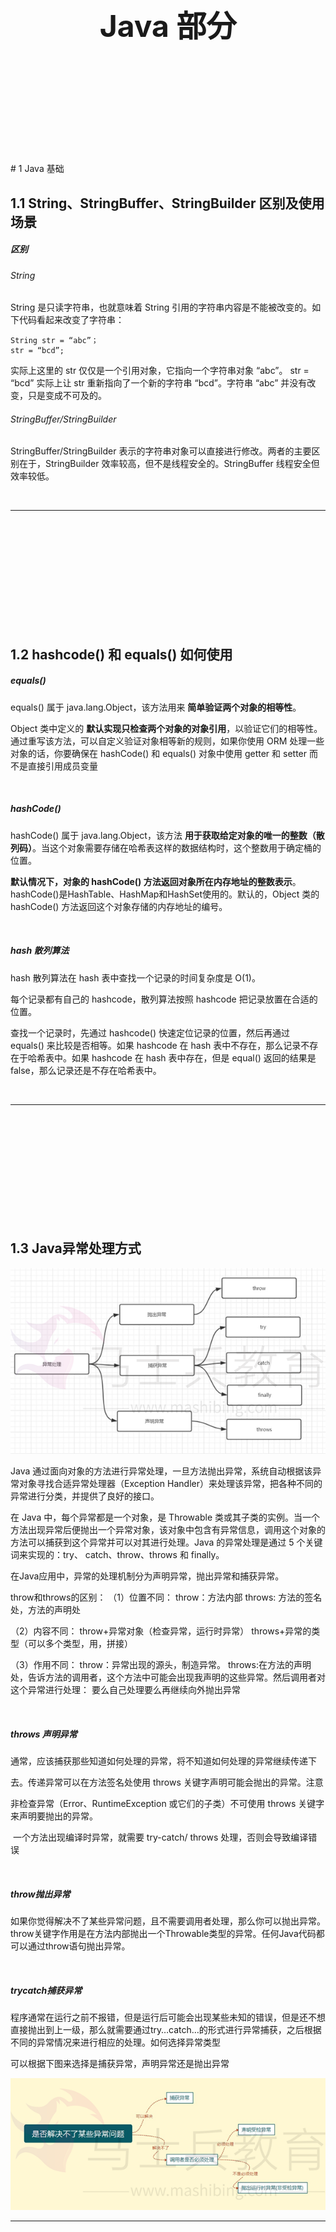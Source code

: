 

<div STYLE="page-break-after: always;">
	<br>
    <br>
    <br>
    <br>
    <br>
    <br>
    <br>
    <br>
    <br>
    <br>
	<center><h3><font size="20px">
        Java 部分
    </font></h3></center>
	<br>
    <br>
    <br>
    <br>
    <br>
    <br>
    <br>
    <br>
    <br>
    <br>
</div>
# 1	Java 基础

## 1.1	String、StringBuffer、StringBuilder 区别及使用场景

##### 区别

###### String

String 是只读字符串，也就意味着 String 引用的字符串内容是不能被改变的。如下代码看起来改变了字符串：

```
String str = “abc”；
str = “bcd”;
```

实际上这里的 str 仅仅是一个引用对象，它指向一个字符串对象 “abc”。 str = “bcd” 实际上让 str 重新指向了一个新的字符串 “bcd”。字符串 “abc” 并没有改变，只是变成不可及的。

###### StringBuffer/StringBuilder

StringBuffer/StringBuilder 表示的字符串对象可以直接进行修改。两者的主要区别在于，StringBuilder 效率较高，但不是线程安全的。StringBuffer 线程安全但效率较低。

<br>

---

<div STYLE="page-break-after: always;"><br>
    <br>
    <br>
    <br>
    <br>
    <br>
    <br>
    <br>
    <br>
    <br></div>

## 1.2	hashcode() 和 equals() 如何使用 

##### equals()

equals() 属于 java.lang.Object，该方法用来 **简单验证两个对象的相等性**。

Object 类中定义的 **默认实现只检查两个对象的对象引用**，以验证它们的相等性。 通过重写该方法，可以自定义验证对象相等新的规则，如果你使用 ORM 处理一些对象的话，你要确保在 hashCode() 和 equals() 对象中使用 getter 和 setter 而不是直接引用成员变量 

<br>

##### hashCode()

hashCode() 属于 java.lang.Object，该方法 **用于获取给定对象的唯一的整数（散列码）**。当这个对象需要存储在哈希表这样的数据结构时，这个整数用于确定桶的位置。

**默认情况下，对象的 hashCode() 方法返回对象所在内存地址的整数表示**。hashCode()是HashTable、HashMap和HashSet使用的。默认的，Object 类的 hashCode() 方法返回这个对象存储的内存地址的编号。

<br>

##### hash 散列算法

hash 散列算法在 hash 表中查找一个记录的时间复杂度是 O(1)。

每个记录都有自己的 hashcode，散列算法按照 hashcode 把记录放置在合适的位置。

查找一个记录时，先通过 hashcode() 快速定位记录的位置，然后再通过 equals() 来比较是否相等。如果 hashcode 在 hash 表中不存在，那么记录不存在于哈希表中。如果 hashcode 在 hash 表中存在，但是 equal() 返回的结果是 false，那么记录还是不存在哈希表中。

<br>

---

<div STYLE="page-break-after: always;"><br>
    <br>
    <br>
    <br>
    <br>
    <br>
    <br>
    <br>
    <br>
    <br></div>

## 1.3	Java异常处理方式

<img src="images/image-20201109173809704.png"  />

Java 通过面向对象的方法进行异常处理，一旦方法抛出异常，系统自动根据该异常对象寻找合适异常处理器（Exception Handler）来处理该异常，把各种不同的异常进行分类，并提供了良好的接口。

在 Java 中，每个异常都是一个对象，是 Throwable 类或其子类的实例。当一个方法出现异常后便抛出一个异常对象，该对象中包含有异常信息，调用这个对象的方法可以捕获到这个异常并可以对其进行处理。Java 的异常处理是通过 5 个关键词来实现的：try、 catch、throw、throws 和 finally。

在Java应用中，异常的处理机制分为声明异常，抛出异常和捕获异常。

throw和throws的区别：
（1）位置不同：
throw：方法内部
throws: 方法的签名处，方法的声明处

（2）内容不同：
throw+异常对象（检查异常，运行时异常）
throws+异常的类型（可以多个类型，用，拼接）

（3）作用不同：
throw：异常出现的源头，制造异常。
throws:在方法的声明处，告诉方法的调用者，这个方法中可能会出现我声明的这些异常。然后调用者对这个异常进行处理：
要么自己处理要么再继续向外抛出异常

<br>

##### throws 声明异常

通常，应该捕获那些知道如何处理的异常，将不知道如何处理的异常继续传递下

去。传递异常可以在方法签名处使用 throws 关键字声明可能会抛出的异常。注意

非检查异常（Error、RuntimeException 或它们的子类）不可使用 throws 关键字来声明要抛出的异常。

​       一个方法出现编译时异常，就需要 try-catch/ throws 处理，否则会导致编译错误

<br>

##### throw抛出异常

如果你觉得解决不了某些异常问题，且不需要调用者处理，那么你可以抛出异常。 throw关键字作用是在方法内部抛出一个Throwable类型的异常。任何Java代码都可以通过throw语句抛出异常。

<br>

##### trycatch捕获异常

程序通常在运行之前不报错，但是运行后可能会出现某些未知的错误，但是还不想直接抛出到上一级，那么就需要通过try…catch…的形式进行异常捕获，之后根据不同的异常情况来进行相应的处理。如何选择异常类型

可以根据下图来选择是捕获异常，声明异常还是抛出异常

<img src="images/image-20201109173855168.png"  />

<br>

----

<div STYLE="page-break-after: always;"><br>
    <br>
    <br>
    <br>
    <br>
    <br>
    <br>
    <br>
    <br>
    <br></div>

##  1.4	自定义异常在生产中如何应用 

##### 自定义异常在生产中的应用场景

 Java 虽然提供了丰富的异常处理类，但是在项目中还会经常使用自定义异常，其主要原因是 Java 提供的异常类在某些情况下还是不能满足实际需球。例如以下情况：

1. 系统中有些错误符合 Java 语法却不符合业务逻辑。
2. 在分层的软件结构中，通常是在表现层统一对系统其他层次的异常进行捕获处理。 

<br>

---

<div STYLE="page-break-after: always;"><br>
    <br>
    <br>
    <br>
    <br>
    <br>
    <br>
    <br>
    <br>
    <br></div>

# 2	面向对象

## 2.1	面向对象简介

##### 什么是面向对象编程

面向对象编程是一种利用类和对象编程的编程思想。

在面向对象编程中：

1. **万物可归类**：**类是对于世界事物的高度抽象** 。
2. **万物皆对象**：**对象是具体的世界事物**，

<br>

##### 面向对象的三大特性

1. **封装**：将对象运行所需的资源封装在程序对象中——基本上，是方法和数据。
2. **继承**：继承可以使得子类具有父类的属性和方法或者重新定义、追加属性和方法等。
3. **多态**：为不同数据类型的实体提供统一的接口。

<br>

##### 封装

封装 **隐藏** 了类的内部实现机制，可以在不影响使用的情况下改变类的内部结构，同时也保护了数据。对外界而言，类的内部细节是隐藏的，暴露给外界的只是它的访问方法。

###### 属性的封装

使用者只能通过事先定制好的方法来访问数据，可以方便地加入逻辑控制，限制对属性的不合理操作。

###### 方法的封装

使用者按照既定的方式调用方法，不必关心方法的内部实现，便于使用与修改，增强代码的可维护性。

<br>

##### 继承

继承是 **从已有的类中派生出新的类**，新的类能吸收已有类的数据属性和行为，并能扩展新的能力。

在本质上是从一般到特殊的关系，即常说的 is-a 关系。子类继承父类，表明子类是一种特殊的父类，并且具有父类所不具有的一些属性或方法。从多种实现类中抽象出一个基类，使其具备多种实现类的共同特性 ，当实现类继承了基类（父类）后，实现类就具备了这些相同的属性。比如从猫类、狗类、虎类中可以抽象出一个动物类，具有和猫、狗、虎类的共同特性（吃、跑、叫等）。

###### 继承的作用

继承避免了对一般类和特殊类之间共同特征进行的重复描述，通过继承可以清晰地表达每一项共同特征所适应的概念范围，在一般类中定义的属性和操作适应于这个类本身以及它以下的每一层特殊类的全部对象。运用继承原则使得系统模型比较简练也比较清晰。

###### Java 中继承的特点

Java 通过 extends 关键字来实现继承，父类中通过 private 定义的变量和方法不会被继承，不能在子类中直接操作父类通过 private 定义的变量以及方法。

<br>

##### 多态

多态是面向对象三大特性中比较难的一个，封装和继承最后归结于多态， 多态指的是类和类的关系，两个类由继承关系，存在有方法的重写，故而可以在调用时有父类引用指向子类对象。多态必备三个要素：继承，重写，父类引用指向子类对象。

<br>

---

<div STYLE="page-break-after: always;"><br>
    <br>
    <br>
    <br>
    <br>
    <br>
    <br>
    <br>
    <br>
    <br></div>
## 2.2	Java中重写和重载有哪些区别

##### 方法重载的规则

1. 方法名一致，参数列表中参数的顺序，类型，个数不同。
2. 重载与方法的返回值无关，存在于父类和子类，同类中。
3. 可以抛出不同的异常，可以有不同修饰符

<br>

##### 方法重写的规则

1. 参数列表必须完全与被重写方法的一致，返回类型必须完全与被重写方法的返回类型一致。
2. 构造方法不能被重写，声明为 final 的方法不能被重写，声明为 static 的方法不能被重写，但是能够被再次声明。
3. 访问权限不能比父类中被重写的方法的访问权限更低。
4. 重写的方法能够抛出任何非强制异常（UncheckedException，也叫非运行时异常），无论被重写的方法是否抛出异常。但是，重写的方法不能抛出新的强制性异常，或者比被重写方法声明的更广泛的强制性异常，反之则可以。

<br>

##### 两者之间的区别

###### 根本区别

方法的重载和重写都是实现多态的方式，区别在于前者实现的是编译时的多态性，而后者实现的是运行时的多态性。

###### 代码层面的区别

重载发生在一个类中，同名的方法如果有不同的参数列表（参数类型不同、参数个数不同或者二者都不同）则视为重载；

重写发生在子类与父类之间，重写要求子类被重写方法与父类被重写方法有相同的返回类型，比父类被重写方法更好访问，不能比父类被重写方法声明更多的异常（里氏代换原则）。

重载对返回类型没有特殊的要求，重写要求 <u>父类方法的返回值类型</u>  必须是 <u>子类方法返回值类型的基类</u>。

<img src="img/java/2.2/1.png" style="zoom:80%;" />

<br>

---

<div STYLE="page-break-after: always;"><br>
    <br>
    <br>
    <br>
    <br>
    <br>
    <br>
    <br>
    <br>
    <br></div>

## 2.3	接口和抽象类有哪些相同点和不同点

##### 相同

1. 都不能够实例化
2. 抽象类和接口类型都可以作为引用类型
3. 一个类如果继承了某个抽象类或者实现了某个接口，都需要实现抽象类或接口中的法全部抽象方法，否则该类仍然需要被声明为抽象类或接口。

<br>

##### 不同

###### 抽象类

1. 抽象类中可以定义构造器
2. 可以有抽象方法和具体方法
3. 接口中的成员全都是 public 的
4. 抽象类中可以定义成员变量
5. 有抽象方法的类必须被声明为抽象类，而抽象类未必要有抽象方法
6. 抽象类中可以包含静态方法
7. 一个类只能继承一个抽象类

###### 接口

1. 接口中不能定义构造器

2. 方法全部都是抽象方法（JDK 1.8 的新特性 **接口默认方法** 允许在接口中使用 default 关键字添加非抽象的方法实现）

   2.

   3.抽象类中的成员可以是 private、默认、protected、public

   4.接口中定义的成员变量实际上都是常量

   5.接口中不能有静态方法

   6.一个类可以实现多个接口

<br>

---

<div STYLE="page-break-after: always;"><br>
    <br>
    <br>
    <br>
    <br>
    <br>
    <br>
    <br>
    <br>
    <br></div>

## 2.4	怎样声明一个类不会被继承，什么场景下会用？

如果一个类被final修饰，此类不可以有子类，不能被其它类继承，如果一个中的所有方法都没有重写的需要，当前类没有子类也罢，就可以使用final修饰类。

---

<div STYLE="page-break-after: always;"><br>
    <br>
    <br>
    <br>
    <br>
    <br>
    <br>
    <br>
    <br>
    <br></div>

## 2.5	Java中 == 和 equals 有哪些区别

##### 区别

1. equals 和== 最大的区别是一个是方法一个是运算符。
2. == 如果比较的对象是基本数据类型，则比较的是数值是否相等；如果比较的是引用数据类型，则比较的是对象的地址值是否相等。equals() 用来比较对象的内容是否相等。

<br>

##### 注意

equals 方法不能用于基本数据类型的变量，如果没有对 equals 方法进行重写，则比较的是引用类型的变量所指向的对象的地址。

<br>

---

<div STYLE="page-break-after: always;"><br>
    <br>
    <br>
    <br>
    <br>
    <br>
    <br>
    <br>
    <br>
    <br></div>

# 3	集合

## 3.1	Hash Map

##### HashMap 简介

HashMap 根据键的 hashCode 值存储数据，大多数情况下可以直接定位到它的值，因而具有很快的访问速度，但遍历顺序却是不确定的。 

<br>

##### HashMap 为什么只允许一条记录的键为 null？

HashMap 最多只允许一条记录的键为 null，允许多条记录的值为 null，因为 HashMap 通过对键进行哈希运算得到 value 的存储地址，如果有多个键都为 null，那么它们的存储地址将会是相同的。

<br>

##### HashMap 是线程安全的吗？

HashMap **不是线程安全的**，即任一时刻可以有多个线程同时写 HashMap，可能会导致数据的不一致。

如果需要满足线程安全，可以用 Collections 的 synchronizedMap 方法使 HashMap 具有线程安全的能力，或者使用 ConcurrentHashMap。

<br>

##### HashMap 中的重要概念

1. Entry：HashMap 底层实际上是一个数组，数组中存放的是 Entry 类型的对象。Entry 包含四个属性：key、value、hash 值和用于单向链表的 next。 
2. size：HashMap 当前存放的 Entry 数量。
3. capacity：当前数组容量，始终保持 2^n^，可以扩容，扩容后数组大小为当前的 2 倍。 
4. loadFactor：负载因子，默认为 0.75。 
5. threshold：扩容的阈值，等于 capacity * loadFactor 

<br>

##### JDK 7 HashMap 的结构

<img src="img/java/3.1/1.jpg" style="zoom:67%;" />

大方向上，HashMap 里面是一个数组，然后数组中每个元素是一个单向链表。上图中，每个绿色的实体是嵌套类 Entry 的实例。

<br>

##### JDK 8 HashMap 的结构

JDK 8 对 HashMap 进行了一些修改，最大的不同就是利用了 **红黑树**，所以其由 数组+链表+红黑树 组成。 

根据 Java7 HashMap 的介绍，查找时根据 hash 值可以快速定位到数组的具体下标，但是之后需要顺着链表依次比较才能找到对应的 value（哈希取余可能会相同），时间复杂度取决于链表的长度，为 O(n)。

为了降低这部分的开销，在 JDK 8 中，当链表中的元素超过了 8 个以后，会将链表转换为红黑树，在这些位置进行查找的时候可以降低时间复杂度为 O(logN)。 

 ![](img/java/3.1/2.jpg)

<br>

##### ❗（需要补充）HashMap 在 JDK 8 的扩容优化

简单说明——JDK 7 HashMap 在扩容后需要重新计算所有键的 Hash 值，JDK 8 针对此进行了优化，由于每次扩容都是对原数组长度乘2，所以只要在原来的 Hash 值上增加一位即可得到新的 Hash 值。

<br>

##### HashMap 与 HapTable 的区别

1. **效率**：HashMap 的效率比 HashTable 更高。
2. **线程同步**：HashMap 是非线程同步的，HashTable 是线程同步的。
3. **空<键,值>**：HashTable 不允许<键,值>有空值，HashMap 允许<键,值>有空值。
4. **迭代器**：HashTable 使用 Enumeration（也可使用 iterator），HashMap 使用 iterator。
5. **扩容算法**：HashTable 中 Hash 数组的默认大小是 11，增加的方式是 old\*2+1，HashMap 中 hash 数组的默认大小是16，增长方式是2的指数倍（old\*2）
6. **父类**：HashTable 继承 Dictionary 类，HashMap 继承自 AbstractMap 类，不过两者都实现了 Map 接口。

<br>

---

<div STYLE="page-break-after: always;"><br>
    <br>
    <br>
    <br>
    <br>
    <br>
    <br>
    <br>
    <br>
    <br></div>
## 3.2	HashMap和HashTable对比

##### 区别

1. HashTable 线程同步，HashMap 非线程同步。
2. HashTable 不允许<键,值>有空值，HashMap 允许<键,值>有空值。
3. HashTable 使用 Enumeration，HashMap 使用 Iterator。
4. HashTable 中 hash 数组的默认大小是11，增加方式的 old*2+1，HashMap 中 hash 数组的默认大小是16，增长方式是2的指数倍。
5. HashMap 在 jdk1.8 之前是 list + 链表，在jdk1.8之后 list + 链表，当链表长度到8时，转化为红黑树。
6. HashMap 链表插入节点的方式 在 Java1.7 中，插入链表节点使用 **头插法**。Java1.8 中变成了 **尾插法**。
7. Java1.8 的 hash() 中，将 hash 值高位（前16位）参与到取模的运算中，使得计算结果的不确定性增强，降低发生哈希碰撞的概率。

<br>

---

<div STYLE="page-break-after: always;"><br>
    <br>
    <br>
    <br>
    <br>
    <br>
    <br>
    <br>
    <br>
    <br></div>

## 3.3	HashMap 扩容优化（❗需要修改）

扩容以后,1.7对元素进行rehash算法,计算原来每个元素在扩容之后的哈希表中的位置,1.8借助2倍扩容机制,元素不需要进行重新计算位置

JDK 1.8 在扩容时并没有像 JDK 1.7 那样，重新计算每个元素的哈希值，而是通过高位运算**（e.hash & oldCap）**来确定元素是否需要移动，比如 key1 的信息如下：

![](images/1621414916379-1621752756248.png)

使用 e.hash & oldCap 得到的结果，高一位为 0，当结果为 0 时表示元素在扩容时位置不会发生任何变化，而 key 2 信息如下

![](images/1621414931120-1621752756248.png)

 

  

高一位为 1，当结果为 1 时，表示元素在扩容时位置发生了变化，新的下标位置等于原下标位置 + 原数组长度**hashmap,****不必像1.7一样全部重新计算位置**

<img src="images/1621414949373.png" style="zoom:67%;" />

<br>

##### 为什么hashmap扩容的时候是两倍？

在存入元素时,放入元素位置有一个 (n-1)&hash 的一个算法,和hash&(newCap-1),这里用到了一个&位运算符

<img src="images/1621415056875.png" style="zoom:67%;" />

 

当HashMap的容量是16时，它的二进制是10000，(n-1)的二进制是01111，与hash值得计算结果如下

<img src="images/1621415081690.png" style="zoom:67%;" />

下面就来看一下HashMap的容量不是2的n次幂的情况，当容量为10时，二进制为01010，(n-1)的二进制是01001，向里面添加同样的元素，结果为

<img src="images/1621415094318.png" style="zoom:67%;" />

可以看出，有三个不同的元素进过&运算得出了同样的结果，严重的hash碰撞了

只有当n的值是2的N次幂的时候，进行&位运算的时候，才可以只看后几位，而不需要全部进行计算

<br>

---

<div STYLE="page-break-after: always;"><br>
    <br>
    <br>
    <br>
    <br>
    <br>
    <br>
    <br>
    <br>
    <br></div>

## 3.4	ArrayList 和 LinkedList 之间的区别

##### 访问速度

- ArrayList 是基于索引（index）的数据接口，它的底层是 **数组**，使用索引在数组中搜索和读取数据是很快的。它能以 O(1) 的时间复杂度对元素进行随机访问。
- LinkedList 是以元素列表的形式存储它的数据，每一个元素都和它的前一个和后一个元素链接在一起。在这种情况下，查找某个元素的时间复杂度是 O(n)。

<br>

##### 插入、删除速度

LinkedList 的插入、删除速度比 ArrayList  更快：

- LinkedList  的元素可以被直接添加到集合的任意位置，或者从任意位置移除，不需要额外操作，时间复杂度仅为O(1)。
- ArrayList 在插入和删除时需要重新排列数组中的所有数据，并可能需要进行扩容和索引更新，最恶劣的情况下时间复杂度是O(n)。

<br>

##### 内存占用

LinkedList 比 ArrayList 更占内存：

-  LinkedList 的每个节点中存储的是实际的数据和前后节点的位置。
- ArrayList 的每个索引的位置是实际的数据。

<br>

##### LinkedList 和 ArrayList 的适用场景

频繁进行插入和删除操作，且不是经常需要进行随机访问，此时适用 LinkedList，否则使用 ArrayList。

<br>

----

<div STYLE="page-break-after: always;"><br>
    <br>
    <br>
    <br>
    <br>
    <br>
    <br>
    <br>
    <br>
    <br></div>

## 3.4	高并发中的集合有哪些问题

##### 第一代线程安全集合类——Vector、HashTable

###### 	保证线程安全的方法

使用 synchronized 修饰方法

###### 	缺点

效率低下

<br>

##### 第二代线程非安全集合类——ArrayList、HashMap

​	线程不安全，但是性能好，能用来替代 Vector，HashTable

###### 	ArrayList、HashMap 如何解决线程安全问题

使用 Collections.synchronizedList(list) 与 Collections.synchronizedMap(map)，底层使用了 synchronized 代码块锁，锁在方法里面，与直接锁住方法的第一代相比，性能有所提高。

<br>

##### 第三代线程安全集合类

java.util.concurrent 包的集合类：

1. ConcurrentHashMap: .
2. CopyOnWriteArrayList
3. CopyOnWriteArraySet

底层大都采用 Lock 锁（注意，1.8的 ConcurrentHashMap 不使用 Lock 锁），保证安全的同时，性能也很高。

<br>

##### hashMap 实现线程安全的方式一——Collections.synchronizedMap()

通过 Collections.synchronizedMap() 返回一个新的Map，这个新的 map 就是线程安全的。实际上返回的并不是 HashMap，而是一个 Map 接口的实现类。

###### 实现原理

通过 Collections.synchronizedMap() 来封装所有不安全的 HashMap 的方法，就连 toString()、hashCode() 都进行了封装，封装的关键点有两处：

1. 使用了经典的 synchronized 来进行互斥，锁住的是对象；
2. 使用了代理模式new了一个新的类，这个类同样实现了 Map 接口。

###### 优点

代码实现十分简单,一看就懂

###### 缺点

从锁的角度来看，方法一直接使用了锁住方法，基本上是锁住了尽可能大的代码块，性能会比较差。

<br>

##### hashMap 实现线程安全的方式二——ConcurrentHashMap

更优秀的方法。

###### 实现原理

重新写了 HashMap()，比较大的改变有如下：

1. 使用了新的锁机制，把 HashMap 拆分成了多个独立的块，这样在高并发的情况下减少了锁冲突的可能
2. 使用的是 NonfairSync，这个特性调用 CAS 指令来确保原子性与互斥性

###### 优点

需要互斥的代码段比较少，性能会比较好。ConcurrentHashMap 把整个 Map 切分成了多个块，发生锁碰撞的几率大大降低，性能会比较好.。

###### 缺点:

代码繁琐

<br>

---

<div STYLE="page-break-after: always;"><br>
    <br>
    <br>
    <br>
    <br>
    <br>
    <br>
    <br>
    <br>
    <br></div>
#  4	Java 代理

## 4.1	代理模式和 Java 中的代理

##### 代理模式简介

<br>

##### 什么是静态代理

只能静态的代理某些类或者某些方法，不推荐使用，功能比较弱，但是编码简单。

<br>

##### 什么是动态代理

动态代理是 **在程序运行期间创建目标对象的代理对象**，并对目标对象中的方法进行功能性增强的一种技术。

<br>

##### Java 动态代理的实现方式

Proxy 和 CGLIB 是非常重要的代理模式,是springAOP底层实现的主要两种方式

<br>

---

<div STYLE="page-break-after: always;"><br>
    <br>
    <br>
    <br>
    <br>
    <br>
    <br>
    <br>
    <br>
    <br></div>


## 4.2	Java 中的静态代理实现

---

<div STYLE="page-break-after: always;"><br>
    <br>
    <br>
    <br>
    <br>
    <br>
    <br>
    <br>
    <br>
    <br></div>


## 4.3	动态代理——Proxy 代理

##### Proxy 代理简介

Proxy 代理是 JDK 内置的动态代理。

###### 特点

面向接口，不需要导入第三方依赖，可以对多个不同的接口进行增强，通过反射读取注解时，只能读取到接口上的注解。

###### 原理

面向接口，只能对实现类在实现接口中定义的方法进行增强。

<br>

例

定义接口和实现

```
package com.proxy;

public interface UserService {
    public String getName(int id);

    public Integer getAge(int id);
}
```

```
package com.proxy;

public class UserServiceImpl implements UserService {
    @Override
    public String getName(int id) {
        System.out.println("------getName------");
        return "riemann";
    }

    @Override
    public Integer getAge(int id) {
        System.out.println("------getAge------");
        return 26;
    }
}
```

```
package com.proxy;

import java.lang.reflect.InvocationHandler;
import java.lang.reflect.Method;

public class MyInvocationHandler implements InvocationHandler {

    public Object target;

    MyInvocationHandler() {
        super();
    }

    MyInvocationHandler(Object target) {
        super();
        this.target = target;
    }

    @Override
    public Object invoke(Object proxy, Method method, Object[] args) throws Throwable {
        if ("getName".equals(method.getName())) {
            System.out.println("++++++before " + method.getName() + "++++++");
            Object result = method.invoke(target, args);
            System.out.println("++++++after " + method.getName() + "++++++");
            return result;
        } else {
            Object result = method.invoke(target, args);
            return result;
        }
    }
}
```

```
package com.proxy;

import java.lang.reflect.InvocationHandler;
import java.lang.reflect.Proxy;

public class Main1 {
    public static void main(String[] args) {
        UserService userService = new UserServiceImpl();
        InvocationHandler invocationHandler = new MyInvocationHandler(userService);
        UserService userServiceProxy = (UserService) Proxy.newProxyInstance(userService.getClass().getClassLoader(),
                userService.getClass().getInterfaces(),invocationHandler);
        System.out.println(userServiceProxy.getName(1));
        System.out.println(userServiceProxy.getAge(1));
    }
}
```

<br>

---

<div STYLE="page-break-after: always;"><br>
    <br>
    <br>
    <br>
    <br>
    <br>
    <br>
    <br>
    <br>
    <br></div>


## 4.5	动态代理——CGLIB 

##### CGLIB 动态代理简介

######    特点

面向父类的动态代理，需要导入第三方依赖

###### 原理

底层通过子类继承父类并重写方法的形式实现增强。

<br>

##### CGLIB的核心类

1. net.sf.cglib.proxy.Enhancer：主要的增强类

2. net.sf.cglib.proxy.MethodInterceptor：主要的方法拦截类，它是 Callback 接口的子接口，需要用户实现

3. net.sf.cglib.proxy.MethodProxy：JDK 的 java.lang.reflect.Method类 的代理类，可以方便的实现对源对象方法的调用，如使用：

   ```
   Object o = methodProxy.invokeSuper(proxy, args);//虽然第一个参数是被代理对象，也不会出现死循环的问题。
   ```

4. net.sf.cglib.proxy.MethodInterceptor 接口是最通用的回调（callback）类型，它经常被基于代理的AOP用来实现拦截（intercept）方法的调用。这个接口只定义了一个方法：

   ```java
   public Object intercept(Object object, 
   						java.lang.reflect.Method method,
   						Object[] args,
   						MethodProxy proxy) throws Throwable;
   ```

   - 第一个参数是代理对像，第二和第三个参数分别是拦截的方法和方法的参数。原来的方法可能通过使用java.lang.reflect.Method对象的一般反射调用，或者使用 net.sf.cglib.proxy.MethodProxy对象调用。net.sf.cglib.proxy.MethodProxy通常被首选使用，因为它更快。

<br>

##### 例

```
package com.proxy.cglib;

import net.sf.cglib.proxy.MethodInterceptor;
import net.sf.cglib.proxy.MethodProxy;
import java.lang.reflect.Method;
 
public class CglibProxy implements MethodInterceptor {
    @Override
    public Object intercept(Object o, Method method, Object[] args, MethodProxy methodProxy) throws Throwable {
        System.out.println("++++++before " + methodProxy.getSuperName() + "++++++");
        System.out.println(method.getName());
        Object o1 = methodProxy.invokeSuper(o, args);
        System.out.println("++++++before " + methodProxy.getSuperName() + "++++++");
        return o1;
    }
}

```

```
package com.proxy.cglib;
 
import com.test3.service.UserService;
import com.test3.service.impl.UserServiceImpl;
import net.sf.cglib.proxy.Enhancer;
 
public class Main2 {
    public static void main(String[] args) {
        CglibProxy cglibProxy = new CglibProxy();
 
        Enhancer enhancer = new Enhancer();
        enhancer.setSuperclass(UserServiceImpl.class);
        enhancer.setCallback(cglibProxy);
 
        UserService o = (UserService)enhancer.create();
        o.getName(1);
        o.getAge(1);
    }
}
```

<br>

---

<div STYLE="page-break-after: always;"><br>
    <br>
    <br>
    <br>
    <br>
    <br>
    <br>
    <br>
    <br>
    <br></div>

#  5	jdk 1.8 的新特性

## 5.1	接口的默认方法

##### 简介

jdk 8 允许我们给接口添加一个非抽象的方法实现，只需要使用 default关键字即可，这个特征又叫做扩展方法。

<br>

##### 例

```java
interface Formula {

    double calculate(int a);

	default double sqrt(int a) {
        return Math.sqrt(a);
    } 
}
```

<br>

---

<div STYLE="page-break-after: always;"><br>
    <br>
    <br>
    <br>
    <br>
    <br>
    <br>
    <br>
    <br>
    <br></div>

## 5.2	Lambda 表达式

##### 什么是 Lambda 表达式

Lambda 表达式本质上是一个匿名函数，可以把 Lambda 表达式理解为一段可以传递的代码（即将代码像数据一样进行传递）。

借助 Lambda 表达式可以写出更简洁、更灵活的代码。同时，JDK 也提供了大量的内置函数式接口，使得 Lambda 表达式的运用更加方便、高效。

<br>

##### 操作符 ->

Java 8 中引入了一个新的操作符 **->** ，该操作符被称为箭头操作符或 Lambda 操作符。

箭头操作符将 Lambda 表达式拆分成两部分：

- 左侧 : Lambda 表达式的参数列表；
- 右侧 : Lambda 表达式中所需执行的功能， 即 Lambda 体。

<br>

##### Lambda 表达式的简化语法

1. 小括号内参数的类型可以省略；
2. 如果小括号内仅有一个参数，小括号可以省略；

3. 如果大括号内仅有一个条语句，则无论是否有返回值，都可以省略大括号、return 关键字及语句分号。

<br>

##### Lambda 表达式的作用——替代匿名内部类

###### Java 早期版本的字符串排序

```java
List<String> names = Arrays.asList("peterF", "anna", "mike", "xenia");

Collections.sort(names, 
	new Comparator<String>() {
		@Override public int compare(String a, String b) {
        	return b.compareTo(a); 
        } 
	});
```

给静态方法 Collections.sort() 传入一个 List 对象以及一个比较器来按指定顺序排列，比较器是一个匿名内部类。

###### 通过 Lambda 表达式实现字符串排序

```java
Collections.sort(names,
	(String a, String b) -> {
        return b.compareTo(a); 
	});
```

进一步简化：

```java
Collections.sort(names, 
	(String a, String b) -> b.compareTo(a)
	);
```

<br>

##### Lambda 表达式的作用——对集合进行迭代

```java
@Test
public void iterTest() {
    List<String> languages = Arrays.asList("java","scala","python");
    //before java8
    for(String each:languages) {
        System.out.println(each);
    }
    //after java8
    languages.forEach(x -> System.out.println(x));
    languages.forEach(System.out::println);
}
```

<br>

---

<div STYLE="page-break-after: always;"><br>
    <br>
    <br>
    <br>
    <br>
    <br>
    <br>
    <br>
    <br>
    <br></div>

## 5.3	函数式接口

##### 什么是函数式接口

函数式接口是指 **仅包含一个抽象方法的接口**。

因为 JDK 8 的新特性——**接口默认方法** 不算抽象方法，所以也可以给函数式接口添加默认方法。

<br>

##### 函数式接口判定注解——@FunctionalInterface 

JDK 8 提供了 @FunctionalInterface  注解，用于判定接口是否是函数式接口。在接口上配置这个注解后，如果编译器发现接口中的抽象方法数量多余一个，那么将会报错。

###### 例

```java
@FunctionalInterface 
interface Converter<F, T> {
	T convert(F from);
}

Converter<String, Integer> converter = (from) -> Integer.valueOf(from); 
Integer converted = converter.convert("123"); 
System.out.println(converted); 
```

<br>

##### 函数式接口 与 lambda 表达式的关系

lambda 表达式一般作为 **方法的参数**，而参数存在其 **类型**，而函数式接口就是 lambda 表达式所属的类型。

可以说，Lambda 表达式是函数式接口的实例。

<br>

##### 内建函数式接口

JDK 1.8 包含了很多内建的函数式接口，比如 Comparator 或者 Runnable 接口，这些接口添加了 @FunctionalInterface 注解以便能用在 lambda 表达式上。 所以，一般在使用 Lambda 表达式时，我们不需要额外创建函数式接口。

<br>

---

<div STYLE="page-break-after: always;"><br>
    <br>
    <br>
    <br>
    <br>
    <br>
    <br>
    <br>
    <br>
    <br></div>

## 5.4	集合的 Stream 操作（❗需要补充）



---

<div STYLE="page-break-after: always;"><br>
    <br>
    <br>
    <br>
    <br>
    <br>
    <br>
    <br>
    <br>
    <br></div>

## 5.5	Date API（❗需要修改，尤其是 LocalTime、LocalDate、LoceDateTime）

##### 简介

Java 8 在 java.time 包下提供了一组全新的时间日期 API。新的日期 API 和开源的 Joda-Time 库差不多，但又不完全一样。

<br>

##### 时钟 Clock

Clock 类提供了访问当前日期和时间的方法，Clock 是时区敏感的，可以用来取代 System.currentTimeMillis() 来获取当前的微秒数。某一个特定的时间点也可以使用Instant类来表示，Instant 类也可以用来创建老的 java.util.Date 对象。

###### 例

```java
Clock clock = Clock.systemDefaultZone();
long millis = clock.millis();

Instant instant = clock.instant();
Date legacyDate = Date.from(instant); // legacy java.util.Date
```

<br>

##### 时区 Timezones

在新 API 中时区使用 ZoneId 来表示。时区可以很方便的使用静态方法 of() 获取。 时区定义了到 UTS 时间的时间差，在 Instant 时间点对象到本地日期对象之间转换的时候是极其重要的。

###### 例

```java
System.out.println(ZoneId.getAvailableZoneIds()); // prints all available timezone ids

ZoneId zone1 = ZoneId.of("Europe/Berlin"); 
ZoneId zone2 = ZoneId.of("Brazil/East"); 
System.out.println(zone1.getRules()); 
System.out.println(zone2.getRules());

// ZoneRules[currentStandardOffset=+01:00] // ZoneRules[currentStandardOffset=-03:00]
```

<br>

##### 本地时间 LocalTime

LocalTime 定义了一个没有时区信息的时间，例如晚上10点，或者 17:30:15。

###### 例一

使用前面代码创建的时区创建两个本地时间，之后比较时间并以小时和分钟为单位计算两个时间的时间差：

```java
LocalTime now1 = LocalTime.now(zone1); LocalTime now2 = LocalTime.now(zone2);

System.out.println(now1.isBefore(now2)); // false

long hoursBetween = ChronoUnit.HOURS.between(now1, now2); long minutesBetween = ChronoUnit.MINUTES.between(now1, now2);

System.out.println(hoursBetween); // -3 System.out.println(minutesBetween); // -239


```

###### 例二

LocalTime 提供了多种工厂方法来简化对象的创建，包括解析时间字符串。

```java
LocalTime late = LocalTime.of(23, 59, 59); 
System.out.println(late); // 23:59:59

DateTimeFormatter germanFormatter = DateTimeFormatter.ofLocalizedTime(FormatStyle.SHORT).withLocale(Locale.GERMAN);

LocalTime leetTime = LocalTime.parse("13:37", germanFormatter);
System.out.println(leetTime); // 13:37
```

<br>

##### LocalDate 本地日期

LocalDate 表示了一个确切的日期，比如 2014-03-11。该对象值是不可变的，用起来和 LocalTime 基本一致。注意， LocalDate 对象是不可变的，操作返回的总是一个新实例。

##### 例——给Date对象加减天/月/年

代码如下:

```java
LocalDate today = LocalDate.now();
LocalDate tomorrow = today.plus(1, ChronoUnit.DAYS); 
LocalDate yesterday = tomorrow.minusDays(2);

LocalDate independenceDay = LocalDate.of(2014, Month.JULY, 4); 
DayOfWeek dayOfWeek = independenceDay.getDayOfWeek();

System.out.println(dayOfWeek); // FRIDAY 从字符串解析一个LocalDate类型和解析LocalTime一样简单：
```

###### 例——解析时间字符串

```java
DateTimeFormatter germanFormatter = DateTimeFormatter.ofLocalizedDate(FormatStyle.MEDIUM).withLocale(Locale.GERMAN);

LocalDate xmas = LocalDate.parse("24.12.2014", germanFormatter);
System.out.println(xmas); // 2014-12-24
```

<br>

##### 本地日期时间 LocalDateTime 

LocalDateTime 同时表示了时间和日期，相当于前两节内容合并到一个对象上了。LocalDateTime 和 LocalTime 还有 LocalDate 一样，都是不可变的。 LocalDateTime 提供了一些能访问具体字段的方法。

###### 例一

```java
LocalDateTime sylvester = LocalDateTime.of(2014, Month.DECEMBER, 31, 23, 59, 59);

DayOfWeek dayOfWeek = sylvester.getDayOfWeek();
System.out.println(dayOfWeek); // WEDNESDAY

Month month = sylvester.getMonth();
System.out.println(month); // DECEMBER

long minuteOfDay = sylvester.getLong(ChronoField.MINUTE_OF_DAY);
System.out.println(minuteOfDay); // 1439
```

###### 例二

只要附加上时区信息，就可以将其转换为一个时间点 Instant 对象，Instant 时间点对象可以很容易的转换为老式的 java.util.Date：

```Java
Instant instant = sylvester .atZone(ZoneId.systemDefault()) .toInstant();

Date legacyDate = Date.from(instant); System.out.println(legacyDate); // Wed Dec 31 23:59:59 CET 2014
```

###### 例三——使用自定义的格式格式化 LocalDateTime

```Java
DateTimeFormatter formatter = DateTimeFormatter.ofPattern("MMM dd, yyyy - HH:mm");

LocalDateTime parsed = LocalDateTime.parse("Nov 03, 2014 - 07:13", formatter); 
String string = formatter.format(parsed); 
System.out.println(string); // Nov 03, 2014 - 07:13
```

和 java.text.NumberFormat 不一样的是新版的 DateTimeFormatter 是不可变的，所以它是线程安全的。

<br>

---

<div STYLE="page-break-after: always;"><br>
    <br>
    <br>
    <br>
    <br>
    <br>
    <br>
    <br>
    <br>
    <br></div>

## 5.6	Annotation 注解（❗需要补充）

##### 多重注解

Java 8 中提供了对多重注解的支持，多重注解的意思是把同一个类型的注解使用多次，只需要在该注解前标注 @Repeatable 即可。

<br>

---

<div STYLE="page-break-after: always;"><br>
    <br>
    <br>
    <br>
    <br>
    <br>
    <br>
    <br>
    <br>
    <br></div>
# 附录

##### 参考资料

- 主要参考资料——[2022年最新【Java经典面试题300问】面试必备，查漏补缺；多线程+spring+JVM调优+分布式+redis+算法](https://www.bilibili.com/video/BV15v4y1T7fz?p=80&spm_id_from=pageDriver&vd_source=87ed5edcdc8042ca0c34ee5bbeeda7b3) 发布于 2022/06/29

<br>

